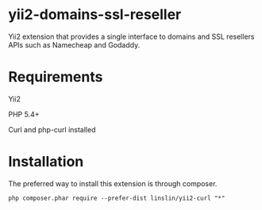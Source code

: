 # yii2-domains-ssl-reseller
Yii2 extension that provides a single interface to domains and SSL resellers APIs such as Namecheap and Godaddy.

# Requirements
Yii2

PHP 5.4+

Curl and php-curl installed

# Installation

The preferred way to install this extension is through composer.

```
php composer.phar require --prefer-dist linslin/yii2-curl "*" 
```
